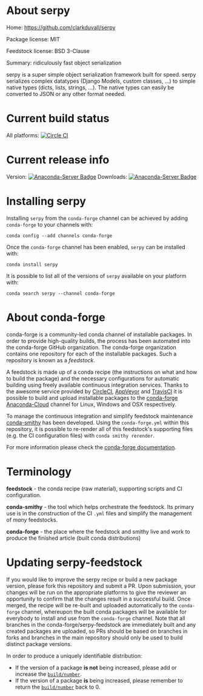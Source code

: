 About serpy
===========

Home: https://github.com/clarkduvall/serpy

Package license: MIT

Feedstock license: BSD 3-Clause

Summary: ridiculously fast object serialization

serpy is a super simple object serialization framework built for speed.
serpy serializes complex datatypes (Django Models, custom classes, ...)
to simple native types (dicts, lists, strings, ...).
The native types can easily be converted to JSON or any other format needed.


Current build status
====================

All platforms: [![Circle CI](https://circleci.com/gh/conda-forge/serpy-feedstock.svg?style=shield)](https://circleci.com/gh/conda-forge/serpy-feedstock)

Current release info
====================
Version: [![Anaconda-Server Badge](https://anaconda.org/conda-forge/serpy/badges/version.svg)](https://anaconda.org/conda-forge/serpy)
Downloads: [![Anaconda-Server Badge](https://anaconda.org/conda-forge/serpy/badges/downloads.svg)](https://anaconda.org/conda-forge/serpy)

Installing serpy
================

Installing `serpy` from the `conda-forge` channel can be achieved by adding `conda-forge` to your channels with:

```
conda config --add channels conda-forge
```

Once the `conda-forge` channel has been enabled, `serpy` can be installed with:

```
conda install serpy
```

It is possible to list all of the versions of `serpy` available on your platform with:

```
conda search serpy --channel conda-forge
```


About conda-forge
=================

conda-forge is a community-led conda channel of installable packages.
In order to provide high-quality builds, the process has been automated into the
conda-forge GitHub organization. The conda-forge organization contains one repository
for each of the installable packages. Such a repository is known as a *feedstock*.

A feedstock is made up of a conda recipe (the instructions on what and how to build
the package) and the necessary configurations for automatic building using freely
available continuous integration services. Thanks to the awesome service provided by
[CircleCI](https://circleci.com/), [AppVeyor](http://www.appveyor.com/)
and [TravisCI](https://travis-ci.org/) it is possible to build and upload installable
packages to the [conda-forge](https://anaconda.org/conda-forge)
[Anaconda-Cloud](http://docs.anaconda.org/) channel for Linux, Windows and OSX respectively.

To manage the continuous integration and simplify feedstock maintenance
[conda-smithy](http://github.com/conda-forge/conda-smithy) has been developed.
Using the ``conda-forge.yml`` within this repository, it is possible to re-render all of
this feedstock's supporting files (e.g. the CI configuration files) with ``conda smithy rerender``.

For more information please check the [conda-forge documentation](https://conda-forge.org/docs/).

Terminology
===========

**feedstock** - the conda recipe (raw material), supporting scripts and CI configuration.

**conda-smithy** - the tool which helps orchestrate the feedstock.
                   Its primary use is in the construction of the CI ``.yml`` files
                   and simplify the management of *many* feedstocks.

**conda-forge** - the place where the feedstock and smithy live and work to
                  produce the finished article (built conda distributions)


Updating serpy-feedstock
========================

If you would like to improve the serpy recipe or build a new
package version, please fork this repository and submit a PR. Upon submission,
your changes will be run on the appropriate platforms to give the reviewer an
opportunity to confirm that the changes result in a successful build. Once
merged, the recipe will be re-built and uploaded automatically to the
`conda-forge` channel, whereupon the built conda packages will be available for
everybody to install and use from the `conda-forge` channel.
Note that all branches in the conda-forge/serpy-feedstock are
immediately built and any created packages are uploaded, so PRs should be based
on branches in forks and branches in the main repository should only be used to
build distinct package versions.

In order to produce a uniquely identifiable distribution:
 * If the version of a package **is not** being increased, please add or increase
   the [``build/number``](http://conda.pydata.org/docs/building/meta-yaml.html#build-number-and-string).
 * If the version of a package **is** being increased, please remember to return
   the [``build/number``](http://conda.pydata.org/docs/building/meta-yaml.html#build-number-and-string)
   back to 0.